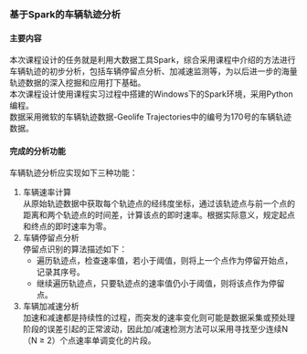 ### 基于Spark的车辆轨迹分析

#### 主要内容  
本次课程设计的任务就是利用大数据工具Spark，综合采用课程中介绍的方法进行车辆轨迹的初步分析，包括车辆停留点分析、加减速监测等，为以后进一步的海量轨迹数据的深入挖掘和应用打下基础。  
本次课程设计使用课程实习过程中搭建的Windows下的Spark环境，采用Python编程。  
数据采用微软的车辆轨迹数据-Geolife Trajectories中的编号为170号的车辆轨迹数据。  


#### 完成的分析功能
车辆轨迹分析应实现如下三种功能：
1. 车辆速率计算  
    从原始轨迹数据中获取每个轨迹点的经纬度坐标，通过该轨迹点与前一个点的距离和两个轨迹点的时间差，计算该点的即时速率。根据实际意义，规定起点和终点的即时速率为零。
2. 车辆停留点分析  
    停留点识别的算法描述如下：  
    - 遍历轨迹点，检查速率值，若小于阈值，则将上一个点作为停留开始点，记录其序号。
    - 继续遍历轨迹点，只要轨迹点的速率值仍小于阈值，则将该点作为停留点。
3. 车辆加减速分析  
    加速和减速都是持续性的过程，而突发的速率变化则可能是数据采集或预处理阶段的误差引起的正常波动，因此加/减速检测方法可以采用寻找至少连续N（N ≥ 2）个点速率单调变化的片段。